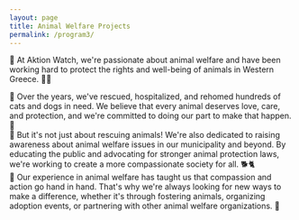 ```yaml
---
layout: page
title: Animal Welfare Projects
permalink: /program3/
---
```

🐾 At Aktion Watch, we're passionate about animal welfare and have been working hard to protect the rights and well-being of animals in Western Greece. 🐶🐱

🐾 Over the years, we've rescued, hospitalized, and rehomed hundreds of cats and dogs in need. We believe that every animal deserves love, care, and protection, and we're committed to doing our part to make that happen. 🏥<br />
🐾 But it's not just about rescuing animals! We're also dedicated to raising awareness about animal welfare issues in our municipality and beyond. By educating the public and advocating for stronger animal protection laws, we're working to create a more compassionate society for all. 🐕🐈<br />
🐾 Our experience in animal welfare has taught us that compassion and action go hand in hand. That's why we're always looking for new ways to make a difference, whether it's through fostering animals, organizing adoption events, or partnering with other animal welfare organizations. 🤝
